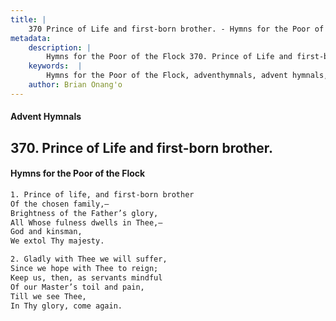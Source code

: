 ```yaml
---
title: |
    370 Prince of Life and first-born brother. - Hymns for the Poor of the Flock
metadata:
    description: |
        Hymns for the Poor of the Flock 370. Prince of Life and first-born brother.. Prince of life, and first-born brother Of the chosen family,— Brightness of the Father’s glory, All Whose fulness dwells in Thee,—  God and kinsman, We extol Thy majesty. 
    keywords:  |
        Hymns for the Poor of the Flock, adventhymnals, advent hymnals, Prince of Life and first-born brother., Prince of life, and first-born brother, 
    author: Brian Onang'o
---
```


#### Advent Hymnals
## 370. Prince of Life and first-born brother.
####  Hymns for the Poor of the Flock

```txt
1. Prince of life, and first-born brother
Of the chosen family,—
Brightness of the Father’s glory,
All Whose fulness dwells in Thee,— 
God and kinsman,
We extol Thy majesty.

2. Gladly with Thee we will suffer,
Since we hope with Thee to reign; 
Keep us, then, as servants mindful 
Of our Master’s toil and pain,
Till we see Thee,
In Thy glory, come again.
```